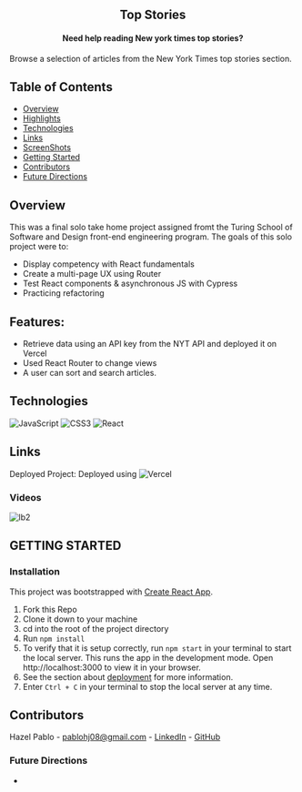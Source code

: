 
  <h2 align="center">Top Stories</h2>

  <h4 align="center">
   Need help reading New york times top stories?
  </h4>

Browse a selection of articles from the New York Times top stories section. 

## Table of Contents
- [Overview](#Overview)
- [Highlights](#Highlights)
- [Technologies](#Technologies)
- [Links](#Links)
- [ScreenShots](#ScreenShots)
- [Getting Started](#GETTING-STARTED)
- [Contributors](#Contributors)
- [Future Directions](#Future-Directions)


## Overview

This was a final solo take home project assigned fromt the Turing School of Software and Design front-end engineering program. The goals of this solo project were to:

* Display competency with React fundamentals
* Create a multi-page UX using Router
* Test React components & asynchronous JS with Cypress
* Practicing refactoring 

## Features:
* Retrieve data using an API key from the NYT API and deployed it on Vercel
* Used React Router to change views 
* A user can sort and search articles. 



## Technologies

 ![JavaScript](https://img.shields.io/badge/javascript-%23323330.svg?style=for-the-badge&logo=javascript&logoColor=%23F7DF1E)
 ![CSS3](https://img.shields.io/badge/css3-%231572B6.svg?style=for-the-badge&logo=css3&logoColor=white)
 ![React](https://img.shields.io/badge/React-20232A?style=for-the-badge&logo=react&logoColor=61DAFB)


## Links
Deployed Project: 
Deployed using ![Vercel](https://img.shields.io/badge/vercel-%23000000.svg?style=for-the-badge&logo=vercel&logoColor=white)

### Videos


![lb2]()




 
## GETTING STARTED

### Installation
This project was bootstrapped with [Create React App](https://github.com/facebook/create-react-app).
1. Fork this Repo
2. Clone it down to your machine
3. cd into the root of the project directory
4. Run `npm install`
5. To verify that it is setup correctly, run `npm start` in your terminal to start the local server. This runs the app in the development mode. Open http://localhost:3000 to view it in your browser.
6. See the section about [deployment](https://create-react-app.dev/docs/deployment/) for more information.
7. Enter `Ctrl + C` in your terminal to stop the local server at any time.


## Contributors

Hazel Pablo - pablohj08@gmail.com - [LinkedIn](https://www.linkedin.com/in/hazel-pablo-704779245/) - [GitHub](https://github.com/Hpablo08)


### Future Directions
*
